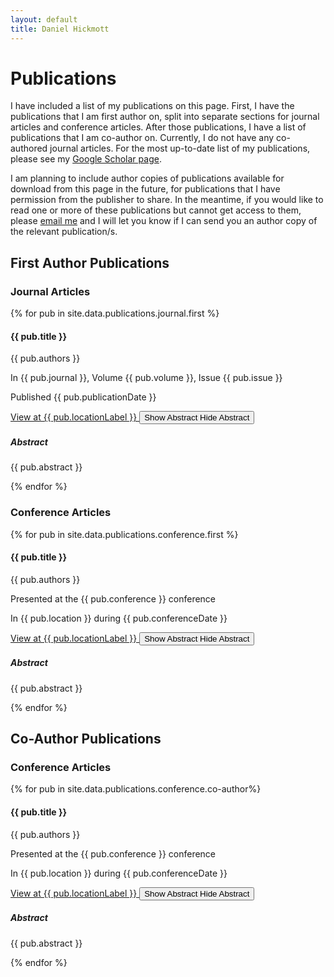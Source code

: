```yaml
---
layout: default
title: Daniel Hickmott
---
```


<div class="container">
    <div class="showcase">
        <div class="container">
            <h1>Publications</h1>
            <p>
                I have included a list of my publications on this page. 
                First, I have the publications that I am first author on, split into separate sections for journal articles and conference articles. 
                After those publications, I have a list of publications that I am co-author on.
                Currently, I do not have any co-authored journal articles.
                For the most up-to-date list of my publications, please see my <a href ="https://scholar.google.com.au/citations?user=zEcey6gAAAAJ&hl=en" class="text-info" target="_blank">Google Scholar page</a>.
            </p>
            <p>
                I am planning to include author copies of publications available for download from this page in the future, for publications that I have permission from the publisher to share.
                In the meantime, if you would like to read one or more of these publications but cannot get access to them, please <a href="mailto:daniel.hickmott@gmail.com" class="text-info">email me</a> and I will let you know if I can send you an author copy of the relevant publication/s.
            </p>
            <h2>First Author Publications</h2>
            <h3>Journal Articles</h3>       
            {% for pub in site.data.publications.journal.first %}
            <div class="row">
                <div class="col-12">
                    <div class="card box-shadow py-2 my-2">
                        <div class="card-body">
                            <div class="publication-details">
                                <h4>{{ pub.title }}</h4>
                                <p class="publication-authors">{{ pub.authors }}</p>
                                <p class="publication-journal">In {{ pub.journal }}, Volume {{ pub.volume }}, Issue {{ pub.issue }}</p>
                                <p class="publication-dates">Published {{ pub.publicationDate }}</p>
                            </div>
                            <div class="list-item-buttons">
                                <a href="{{ pub.locationLink }}" class="btn btn-sm btn-info float-right"
                                    target="_blank">
                                    View at {{ pub.locationLabel }}
                                    <i class="fa fa-external-link publication-icon"></i>
                                </a>
                                <button type="button" class="btn btn-sm btn-info float-right collapsed"
                                    data-toggle="collapse" data-target="#collapse-abstract-{{ pub.id }}" aria-expanded="false" aria-controls="collapse-abstract-{{ pub.id }}">
                                    <span class="if-collapsed">
                                        Show Abstract <i class="fa fa-toggle-down publication-icon"></i>
                                    </span>
                                    <span class="if-not-collapsed">
                                        Hide Abstract <i class="fa fa-toggle-up publication-icon"></i>
                                    </span>
                                </button>
                            </div>
                            <div class="collapse my-2 py-2" id="collapse-abstract-{{ pub.id }}">
                                <div class="pub-abstract">
                                    <h5>Abstract</h5>
                                    <p>{{ pub.abstract }}</p>
                                </div>
                            </div>
                        </div>
                    </div>
                </div>
            </div>
            {% endfor %}
            <h3>Conference Articles</h3>
            {% for pub in site.data.publications.conference.first %}
            <div class="row">
                <div class="col-12">
                    <div class="card box-shadow py-2 my-2">
                        <div class="card-body">
                            <div class="publication-details">
                                <h4>{{ pub.title }}</h4>
                                <p class="publication-authors">{{ pub.authors }}</p>
                                <p class="publication-conference">Presented at the {{ pub.conference }} conference</p>
                                <p class="publication-dates">In {{ pub.location }} during {{ pub.conferenceDate }}</p>
                            </div>
                            <div class="list-item-buttons">
                                <a href="{{ pub.locationLink }}" class="btn btn-sm btn-info float-right"
                                    target="_blank">
                                    View at {{ pub.locationLabel }}
                                    <i class="fa fa-external-link publication-icon"></i>
                                </a>
                                <button type="button" class="btn btn-sm btn-info float-right collapsed"
                                    data-toggle="collapse" data-target="#collapse-abstract-{{ pub.id }}" aria-expanded="false" aria-controls="collapse-abstract-{{ pub.id }}">
                                    <span class="if-collapsed">
                                        Show Abstract <i class="fa fa-toggle-down publication-icon"></i>
                                    </span>
                                    <span class="if-not-collapsed">
                                        Hide Abstract <i class="fa fa-toggle-up publication-icon"></i>
                                    </span>
                                </button>
                            </div>
                            <div class="collapse my-2 py-2" id="collapse-abstract-{{ pub.id }}">
                                <div class="pub-abstract">
                                    <h5>Abstract</h5>
                                    <p>{{ pub.abstract }}</p>
                                </div>
                            </div>
                        </div>
                    </div>
                </div>
            </div>
            {% endfor %}
            <h2>Co-Author Publications</h2>
            <h3>Conference Articles</h3>
            {% for pub in site.data.publications.conference.co-author%}
            <div class="row">
                <div class="col-12">
                    <div class="card box-shadow py-2 my-2">
                        <div class="card-body">
                            <div class="publication-details">
                                <h4>{{ pub.title }}</h4>
                                <p class="publication-authors">{{ pub.authors }}</p>
                                <p class="publication-conference">Presented at the {{ pub.conference }} conference</p>
                                <p class="publication-dates">In {{ pub.location }} during {{ pub.conferenceDate }}</p>
                            </div>
                            <div class="list-item-buttons">
                                <a href="{{ pub.locationLink }}" class="btn btn-sm btn-info float-right"
                                    target="_blank">
                                    View at {{ pub.locationLabel }}
                                    <i class="fa fa-external-link publication-icon"></i>
                                </a>
                                <button type="button" class="btn btn-sm btn-info float-right collapsed"
                                    data-toggle="collapse" data-target="#collapse-abstract-{{ pub.id }}" aria-expanded="false" aria-controls="collapse-abstract-{{ pub.id }}">
                                    <span class="if-collapsed">
                                        Show Abstract <i class="fa fa-toggle-down publication-icon"></i>
                                    </span>
                                    <span class="if-not-collapsed">
                                        Hide Abstract <i class="fa fa-toggle-up publication-icon"></i>
                                    </span>
                                </button>
                            </div>
                            <div class="collapse my-2 py-2" id="collapse-abstract-{{ pub.id }}">
                                <div class="pub-abstract">
                                    <h5>Abstract</h5>
                                    <p>{{ pub.abstract }}</p>
                                </div>
                            </div>
                        </div>
                    </div>
                </div>
            </div>
            {% endfor %}
        </div>
    </div>
</div>